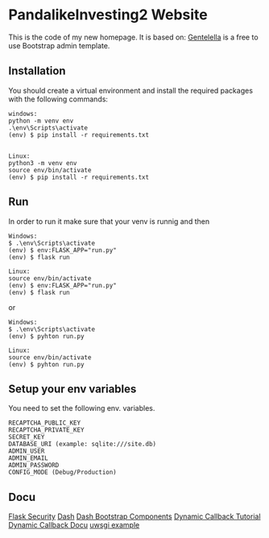 # PandalikeInvesting2 Website
This is the code of my new homepage.
It is based on:
[Gentelella](https://github.com/puikinsh/gentelella) is a free to use Bootstrap admin template.

## Installation


You should create a virtual environment and install the required packages with the following commands:

    windows:
    python -m venv env
    .\env\Scripts\activate    
    (env) $ pip install -r requirements.txt


    Linux:
    python3 -m venv env
    source env/bin/activate
    (env) $ pip install -r requirements.txt

## Run


In order to run it make sure that your venv is runnig and then

    Windows:
    $ .\env\Scripts\activate 
    (env) $ env:FLASK_APP="run.py"
    (env) $ flask run

    Linux:
    source env/bin/activate
    (env) $ env:FLASK_APP="run.py"
    (env) $ flask run


or

    Windows:
    $ .\env\Scripts\activate 
    (env) $ pyhton run.py

    Linux:
    source env/bin/activate
    (env) $ pyhton run.py



## Setup your env variables
You need to set the following env. variables.

    RECAPTCHA_PUBLIC_KEY
    RECAPTCHA_PRIVATE_KEY
    SECRET_KEY
    DATABASE_URI (example: sqlite:///site.db)
    ADMIN_USER
    ADMIN_EMAIL
    ADMIN_PASSWORD
    CONFIG_MODE (Debug/Production)
 

## Docu
[Flask Security](https://flask-security-too.readthedocs.io/en/stable/)
[Dash](https://dash.plotly.com/)
[Dash Bootstrap Components](https://dash-bootstrap-components.opensource.faculty.ai/docs/components/alert/)
[Dynamic Callback Tutorial](https://www.youtube.com/watch?v=4gDwKYaA6ww)
[Dynamic Callback Docu](https://dash.plotly.com/pattern-matching-callbacks)
[uwsgi example](https://www.techatbloomberg.com/blog/configuring-uwsgi-production-deployment/)